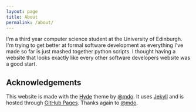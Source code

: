 ```yaml
---
layout: page
title: About
permalink: /about/
---
```


I'm a third year computer science student at the University of Edinburgh. I'm trying to get better at formal software development as everything I've made so far is just mashed together python scripts. I thought having a website that looks exactly like every other software developers website was a good start. 

## Acknowledgements

This website is made with the <a href = 'http://hyde.getpoole.com/'>Hyde</a> theme by [@mdo](https://twitter.com/mdo). It uses <a href = 'https://jekyllrb.com/'>Jekyll</a> and is hosted through <a href = 'https://pages.github.com/'>GitHub Pages</a>. Thanks again to [@mdo](https://twitter.com/mdo).
